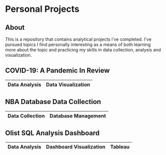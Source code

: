 # Personal Projects

## About
This is a repository that contains analytical projects i've completed. I've pursued topics I find personally interesting as a means of both learning more about the topic and practicing my skills in data collection, analysis and visualization. 

## COVID-19: A Pandemic In Review
| Data Analysis | Data Visualization |
| :---: | :---: | 
## NBA Database Data Collection
| Data Collection | Database Management |
| :---: | :---: | 
## Olist SQL Analysis Dashboard
| Data Analysis | Dashboard Visualization | Tableau
| :---: | :---: | :---: |
